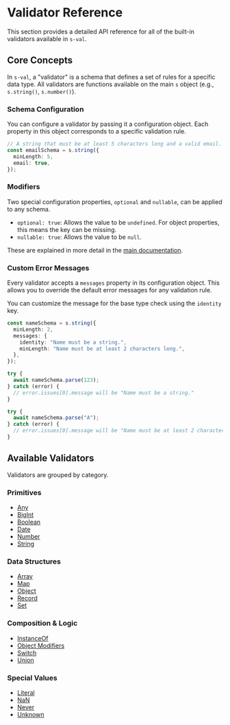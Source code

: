 # Validator Reference

This section provides a detailed API reference for all of the built-in validators available in `s-val`.

## Core Concepts

In `s-val`, a "validator" is a schema that defines a set of rules for a specific data type. All validators are functions available on the main `s` object (e.g., `s.string()`, `s.number()`).

### Schema Configuration

You can configure a validator by passing it a configuration object. Each property in this object corresponds to a specific validation rule.

```typescript
// A string that must be at least 5 characters long and a valid email.
const emailSchema = s.string({
  minLength: 5,
  email: true,
});
```

### Modifiers

Two special configuration properties, `optional` and `nullable`, can be applied to any schema.

- `optional: true`: Allows the value to be `undefined`. For object properties, this means the key can be missing.
- `nullable: true`: Allows the value to be `null`.

These are explained in more detail in the [main documentation](../index.md#modifiers).

### Custom Error Messages

Every validator accepts a `messages` property in its configuration object. This allows you to override the default error messages for any validation rule.

You can customize the message for the base type check using the `identity` key.

```typescript
const nameSchema = s.string({
  minLength: 2,
  messages: {
    identity: "Name must be a string.",
    minLength: "Name must be at least 2 characters long.",
  },
});

try {
  await nameSchema.parse(123);
} catch (error) {
  // error.issues[0].message will be "Name must be a string."
}

try {
  await nameSchema.parse("A");
} catch (error) {
  // error.issues[0].message will be "Name must be at least 2 characters long."
}
```

## Available Validators

Validators are grouped by category.

### Primitives

- [Any](./any.md)
- [BigInt](./bigint.md)
- [Boolean](./boolean.md)
- [Date](./date.md)
- [Number](./number.md)
- [String](./string.md)

### Data Structures

- [Array](./array.md)
- [Map](./map.md)
- [Object](./object.md)
- [Record](./record.md)
- [Set](./set.md)

### Composition & Logic

- [InstanceOf](./instanceof.md)
- [Object Modifiers](./object-modifiers.md)
- [Switch](./switch.md)
- [Union](./union.md)

### Special Values

- [Literal](./literal.md)
- [NaN](./nan.md)
- [Never](./never.md)
- [Unknown](./unknown.md)

